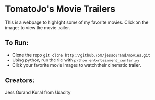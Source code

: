 # TomatoJo's Movie Trailers
This is a webpage to highlight some of my favorite movies. Click on the images
to view the movie trailer.

## To Run:
* Clone the repo `git clone http://github.com/jessourand/movies.git`
* Using python, run the file with `python entertainment_center.py`
* Click your favorite movie images to watch their cinematic trailer.

## Creators:
Jess Ourand
Kunal from Udacity
